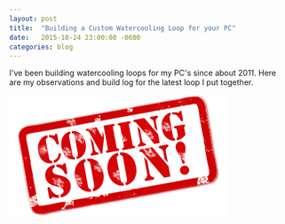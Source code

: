 ```yaml
---
layout: post
title:  "Building a Custom Watercooling Loop for your PC"
date:   2015-10-24 23:00:00 -0600
categories: blog
---
```

I've been building watercooling loops for my PC's since about 2011. Here are my observations and build log for the latest loop I put together.

![Coming Soon](/images/comingsoon.png "Coming Soon")
